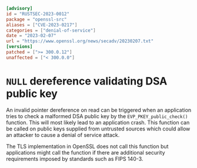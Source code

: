 ```toml
[advisory]
id = "RUSTSEC-2023-0012"
package = "openssl-src"
aliases = ["CVE-2023-0217"]
categories = ["denial-of-service"]
date = "2023-02-07"
url = "https://www.openssl.org/news/secadv/20230207.txt"
[versions]
patched = [">= 300.0.12"]
unaffected = ["< 300.0.0"]
```

# `NULL` dereference validating DSA public key

An invalid pointer dereference on read can be triggered when an
application tries to check a malformed DSA public key by the
`EVP_PKEY_public_check()` function. This will most likely lead
to an application crash. This function can be called on public
keys supplied from untrusted sources which could allow an attacker
to cause a denial of service attack.

The TLS implementation in OpenSSL does not call this function
but applications might call the function if there are additional
security requirements imposed by standards such as FIPS 140-3.
